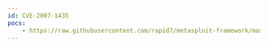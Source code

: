 ```yaml
---
id: CVE-2007-1435
pocs:
    - https://raw.githubusercontent.com/rapid7/metasploit-framework/master/modules/exploits/windows/tftp/dlink_long_filename.rb
---
```

